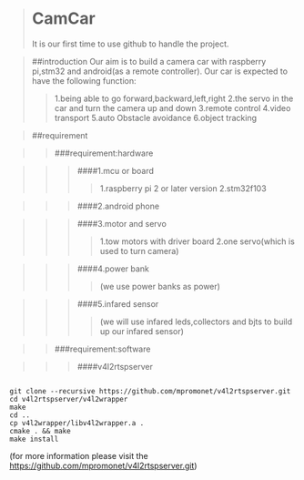 ># CamCar
>It is our first time to use github to handle the project.

>##introduction
>Our aim is to build a camera car with raspberry pi,stm32 and android(as a remote controller).
>Our car is expected to have the following function:
>>1.being able to go forward,backward,left,right
>>2.the servo in the car and turn the camera up and down
>>3.remote control
>>4.video transport 
>>5.auto Obstacle avoidance
>>6.object tracking

>##requirement 

>>###requirement:hardware

>>>####1.mcu or board
>>>>1.raspberry pi 2 or later version
>>>>2.stm32f103

>>>####2.android phone

>>>####3.motor and servo
>>>>1.tow motors with driver board
>>>>2.one servo(which is used to turn camera)

>>>####4.power bank
>>>>(we use power banks as power)

>>>####5.infared sensor
>>>>(we will use infared leds,collectors and bjts to build up our infared sensor)

>>###requirement:software

>>>####v4l2rtspserver
<pre><code>
git clone --recursive https://github.com/mpromonet/v4l2rtspserver.git
cd v4l2rtspserver/v4l2wrapper
make
cd ..
cp v4l2wrapper/libv4l2wrapper.a .
cmake . && make
make install
</code></pre>
(for more information please visit the https://github.com/mpromonet/v4l2rtspserver.git)








